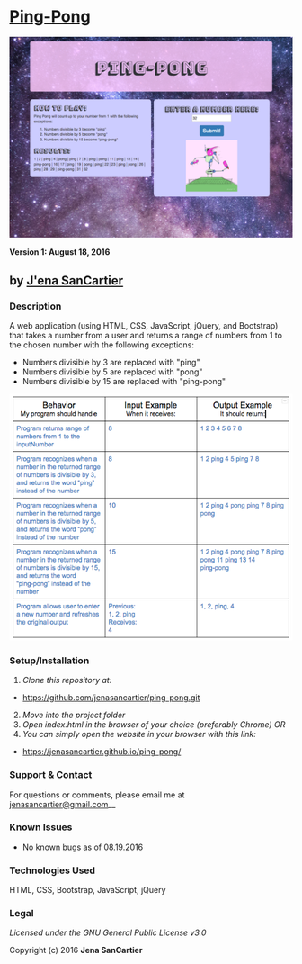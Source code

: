 # [Ping-Pong](http://jenasancartier.github.io/ping-pong)
![project screenshot](/img/screenshot.png)

__Version 1: August 18, 2016__
## by [J'ena SanCartier](https://github.com/jenasancartier)

### Description
A web application (using HTML, CSS, JavaScript, jQuery, and Bootstrap) that takes a number from a user and returns a range of numbers from 1 to the chosen number with the following exceptions:
* Numbers divisible by 3 are replaced with "ping"
* Numbers divisible by 5 are replaced with "pong"
* Numbers divisible by 15 are replaced with "ping-pong"

![project requirements](/img/specs.png)

### Setup/Installation
1. _Clone this repository at:_
  * https://github.com/jenasancartier/ping-pong.git
2. _Move into the project folder_
3. _Open index.html in the browser of your choice (preferably Chrome) OR_
4. _You can simply open the website in your browser with this link:_
  * https://jenasancartier.github.io/ping-pong/

### Support & Contact
For questions or comments, please email me at [jenasancartier@gmail.com](mailto:jenasancartier@gmail.com)__

### Known Issues
* No known bugs as of 08.19.2016

### Technologies Used
HTML, CSS, Bootstrap, JavaScript, jQuery

### Legal
*Licensed under the GNU General Public License v3.0*

Copyright (c) 2016 **Jena SanCartier**
